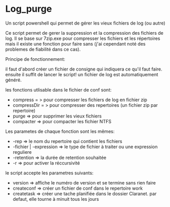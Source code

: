  Log_purge
=========

Un script powershell  qui permet de gérer les vieux fichiers de log (ou autre)

Ce script permet de gerer la suppression et la compression des fichiers de log.
Il se base sur 7zip.exe pour compresser les fichiers et les répertoires mais il existe une fonction pour faire sans (j'ai cependant noté des problemes de fiabilité dans ce cas).

Principe de fonctionnement:

il faut d'abord créer un fichier de consigne qui indiquera ce qu'il faut faire.
ensuite il suffit de lancer le script! un fichier de log est automatiquement généré.

 les fonctions utlisable dans le fichier de conf sont:
-  compress    = > pour compresser les fichiers de log en fichier zip
-  compressDir = > pour compresser des repertoires (un fichier zip par repertoire)
-  purge      => pour supprimer les vieux fichiers
-  compacter  => pour compacter les fichier NTFS
 
 Les parametes de chaque fonction sont les mêmes:
 -  -rep  <repertoire> => le nom du repertoire qui contient les fichiers
 - -fichier <extention> | -expression <regexp> => le type de fichier à traiter ou une expression reguliere  
 - -retention <retention>  => la durée de retention souhaitée
 - -r    => pour activer la réccursivité
 
 le script accepte les parametres suivants:
 - version =>   affiche le numéro de version et se termine sans rien faire
 - createconf =>  créer un fichier de conf dans le repertoire work
 - createtask =>   créer une tache planifiée dans le dossier Claranet.   par defaut, elle tourne à minuit tous les jours
 


